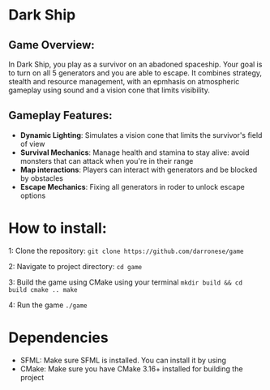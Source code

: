 # Dark Ship 

## Game Overview:
In Dark Ship, you play as a survivor on an abadoned spaceship.
Your goal is to turn on all 5 generators and you are able to escape.
It combines strategy, stealth and resource management, with an epmhasis
on atmospheric gameplay using sound and a vision cone that limits visibility.

## Gameplay Features:
- **Dynamic Lighting**: Simulates a vision cone that limits the survivor's field of view
- **Survival Mechanics**: Manage health and stamina to stay alive: avoid monsters that can attack when
    you're in their range
- **Map interactions**: Players can interact with generators and be blocked by obstacles
- **Escape Mechanics**: Fixing all generators in roder to unlock escape options

# How to install:
1: Clone the repository:
    ```
    git clone https://github.com/darronese/game
    ```

2: Navigate to project directory:
    ```
    cd game
    ```

3: Build the game using CMake using your terminal
    ```
    mkdir build && cd build
    cmake ..
    make
    ```

4: Run the game
    ```
    ./game
    ```

# Dependencies
- SFML: Make sure SFML is installed. You can install it by using
- CMake: Make sure you have CMake 3.16+ installed for building the project



